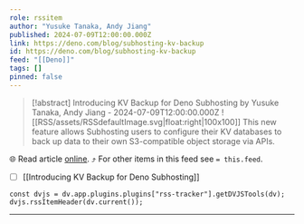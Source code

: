 ```yaml
---
role: rssitem
author: "Yusuke Tanaka, Andy Jiang"
published: 2024-07-09T12:00:00.000Z
link: https://deno.com/blog/subhosting-kv-backup
id: https://deno.com/blog/subhosting-kv-backup
feed: "[[Deno]]"
tags: []
pinned: false
---
```


> [!abstract] Introducing KV Backup for Deno Subhosting by Yusuke Tanaka, Andy Jiang - 2024-07-09T12:00:00.000Z
> ![[RSS/assets/RSSdefaultImage.svg|float:right|100x100]] This new feature allows Subhosting users to configure their KV databases to back up data to their own S3-compatible object storage via APIs.

🌐 Read article [online](https://deno.com/blog/subhosting-kv-backup). ⤴ For other items in this feed see `= this.feed`.

- [ ] [[Introducing KV Backup for Deno Subhosting]]

~~~dataviewjs
const dvjs = dv.app.plugins.plugins["rss-tracker"].getDVJSTools(dv);
dvjs.rssItemHeader(dv.current());
~~~

- - -
